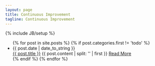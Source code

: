 ```yaml
---
layout: page
title: Continuous Improvement
tagline: Continuous Improvement
---
```

{% include JB/setup %}

<ul class="posts">
  {% for post in site.posts %}
  {% if post.categories.first != 'todo' %}
    <li class="post {{post.categories}}">
        <div class="date">{{ post.date | date_to_string }}</div>
        <a class="title" href="{{ BASE_PATH }}{{ post.url }}">{{ post.title }}</a>
        {{ post.content | split: '<!-- more -->' | first }}
        <a class="readmore" href="{{ BASE_PATH }}{{ post.url }}">Read More</a>        
    </li>
  {% endif %}
  {% endfor %}
</ul>

